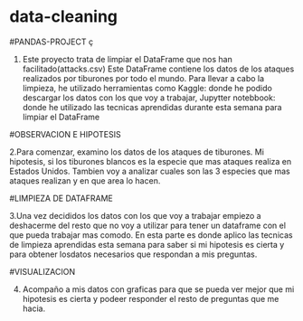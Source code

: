 # data-cleaning

#PANDAS-PROJECT
ç
 1. Este proyecto trata de limpiar el DataFrame que nos han facilitado(attacks.csv)
 Este DataFrame contiene los datos de los ataques realizados por tiburones por todo el mundo. Para llevar a cabo la limpieza, he utilizado herramientas como Kaggle: donde he podido descargar los datos con los que voy a trabajar, Jupytter notebbook: donde he utilizado las tecnicas aprendidas durante esta semana para limpiar el DataFrame
 
 #OBSERVACION E HIPOTESIS
 
 2.Para comenzar, examino los datos de los ataques de tiburones. Mi hipotesis, si los tiburones blancos es la especie que mas ataques realiza en Estados Unidos. Tambien voy a analizar cuales son las 3 especies que mas ataques realizan y en que area lo hacen.
 
 #LIMPIEZA DE DATAFRAME
 
 3.Una vez decididos los datos con los que voy a trabajar empiezo a deshacerme del resto que no voy a utilizar para tener un dataframe con el que pueda trabajar mas comodo. En esta parte es donde aplico las tecnicas de limpieza aprendidas esta semana para saber si mi hipotesis es cierta y para obtener losdatos necesarios que respondan a mis preguntas.
 
 #VISUALIZACION
 
 4. Acompaño a mis datos con graficas para que se pueda ver mejor que mi hipotesis es cierta y podeer responder el resto de preguntas que me hacia.